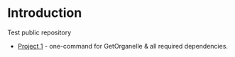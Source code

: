 # Introduction

Test public repository


* [Project 1](https://mhenso.github.io/public/public_one.html#project_one_page) - one-command for GetOrganelle & all required dependencies.
